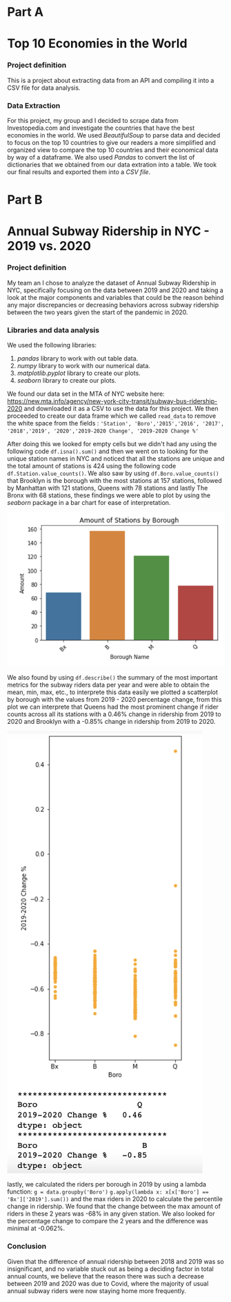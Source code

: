 
# Part A 
# Top 10 Economies in the World
### Project definition 

This is a project about extracting data from an API and compiling it into a CSV file for data analysis. 

### Data Extraction 

For this project, my group and I decided to scrape data from Investopedia.com and investigate the countries that have the best economies in the world. We used *BeautifulSoup* to parse data and decided to focus on the top 10 countries to give our readers a more simplified and organized view to compare the top 10 countries and their economical data by way of a dataframe. We also used *Pandas* to convert the list of dictionaries that we obtained from our data extration  into a table. We took our final results and exported them into a *CSV file*.

# Part B 
# Annual Subway Ridership in NYC - 2019 vs. 2020
### Project definition 

My team an I chose to analyze the dataset of Annual Subway Ridership in NYC, specifically focusing on the data between 2019 and 2020 and taking a look at the major components and variables that could be the reason behind any major discrepancies or decreasing behaviors across subway ridership between the two years given the start of the pandemic in 2020.

### Libraries and data analysis

We used the following libraries: 
1. *pandas* library to work with out table data. 
2. *numpy* library to work with our numerical data. 
3. *matplotlib.pyplot* library to create our plots. 
4. *seaborn* library to create our plots. 

We found our data set in the MTA of NYC website here: https://new.mta.info/agency/new-york-city-transit/subway-bus-ridership-2020 and downloaded it as a CSV to use the data for this project. We then proceeded to create our data frame which we called `read_data` to remove the white space from the fields : `'Station', 'Boro','2015','2016', '2017', '2018','2019', '2020','2019-2020 Change', '2019-2020 Change %'`
 
After doing this we looked for empty cells but we didn't had any using the following code `df.isna().sum()` and then we went on to looking for the unique station names in NYC and noticed that all the stations are unique and the total amount of stations is 424 using the following code `df.Station.value_counts()`. We also saw by using `df.Boro.value_counts()` that Brooklyn is the borough with the most stations at 157 stations, followed by Manhattan with 121 stations, Queens with 78 stations and lastly The Bronx with 68 stations, these findings we were able to plot by using the *seaborn* package in a bar chart for ease of interpretation. 

![alt text](https://github.com/mariapereyras/analysis-world-economies-/blob/main/images%20/BarPlot.png "Hello")


We also found by using `df.describe()` the summary of the most important metrics for the subway riders data per year and were able to obtain the mean, min, max, etc., to interprete this data easily we plotted a scatterplot by borough with the values from 2019 - 2020 percentage change, from this plot we can interprete that Queens had the most prominent change if rider counts across all its stations with a 0.46% change in ridership from 2019 to 2020 and Brooklyn with a -0.85% change in ridership from 2019 to 2020. 

![alt text](https://github.com/mariapereyras/analysis-world-economies-/blob/main/images%20/Scatterplot.png "Hello")


lastly, we calculated the riders per borough in 2019 by using a lambda function: 
`g = data.groupby('Boro')`
`g.apply(lambda x: x[x['Boro'] == 'Bx']['2019'].sum())`
and the max riders in 2020 to calculate the percentile change in ridership. We found that the change between the max amount of riders in these 2 years was -68% in any given station. We also looked for the percentage change to compare the 2 years and the difference was minimal at -0.062%. 

### Conclusion 

Given that the difference of annual ridership between 2018 and 2019 was so insignificant, and no variable stuck out as being a deciding factor in total annual counts, we believe that the reason there was such a decrease between 2019 and 2020 was due to Covid, where the majority of usual annual subway riders were now staying home more frequently.


